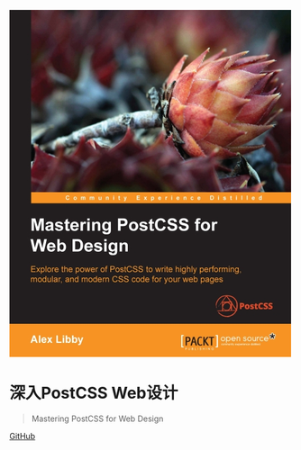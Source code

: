 ![](images/cover.jpg)

# 深入PostCSS Web设计

> Mastering PostCSS for Web Design

[GitHub](https://github.com/airen/Mastering-PostCSS-for-Web-Design)
